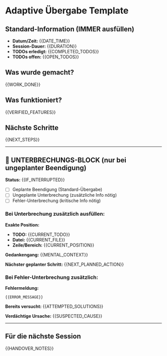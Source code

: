 # Adaptive Übergabe Template

## Standard-Information (IMMER ausfüllen)
- **Datum/Zeit:** {{DATE_TIME}}
- **Session-Dauer:** {{DURATION}}
- **TODOs erledigt:** {{COMPLETED_TODOS}}
- **TODOs offen:** {{OPEN_TODOS}}

## Was wurde gemacht?
{{WORK_DONE}}

## Was funktioniert?
{{VERIFIED_FEATURES}}

## Nächste Schritte
{{NEXT_STEPS}}

---

## 🚨 UNTERBRECHUNGS-BLOCK (nur bei ungeplanter Beendigung)

**Status:** {{IF_INTERRUPTED}}
- [ ] Geplante Beendigung (Standard-Übergabe)
- [ ] Ungeplante Unterbrechung (zusätzliche Info nötig)
- [ ] Fehler-Unterbrechung (kritische Info nötig)

### Bei Unterbrechung zusätzlich ausfüllen:

**Exakte Position:**
- **TODO:** {{CURRENT_TODO}}
- **Datei:** {{CURRENT_FILE}}
- **Zeile/Bereich:** {{CURRENT_POSITION}}

**Gedankengang:**
{{MENTAL_CONTEXT}}

**Nächster geplanter Schritt:**
{{NEXT_PLANNED_ACTION}}

### Bei Fehler-Unterbrechung zusätzlich:

**Fehlermeldung:**
```
{{ERROR_MESSAGE}}
```

**Bereits versucht:**
{{ATTEMPTED_SOLUTIONS}}

**Verdächtige Ursache:**
{{SUSPECTED_CAUSE}}

---

## Für die nächste Session
{{HANDOVER_NOTES}}